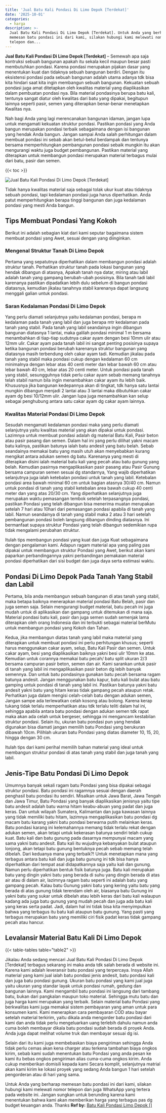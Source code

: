 ```yaml
---
title: 'Jual Batu Kali Pondasi Di Limo Depok [Terdekat]'
date: '2025-10-01'
categories:
  - harga
description: >-
  Jual Batu Kali Pondasi Di Limo Depok [Terdekat]. Untuk Anda yang berharap
  memesan batu pondasi ini dari kami, silakan hubungi kami melewati nomor
  telepon dan...
---
```


**Jual Batu Kali Pondasi Di Limo Depok \[Terdekat\]** – Semewah apa saja kontruksi sebuah bangunan apakah itu sekala kecil maupun besar pasti membutuhkan pondasi. Karena pondasi merupakan pijakan dasar yang menentukan kuat dan tidaknya sebuah bangunan berdiri. Dengan itu eksistensi pondasi pada sebuah bangunan adalah utama adanya tdk bisa kita hindari saat kita ingin membangun sebuah bangunan. Kekuatan sebuah pondasi juga amat ditetapkan oleh kwalitas material yang diaplikasikan dalam pembuatan pondasi nya. Bila material pondasinya berupa batu kali, tentunya sangat diatur oleh kwalitas dari batu yang dipakai, begitupun lainnya seperti pasir, semen yang diterapkan benar-benar menetapkan Kwalitas nya.

Nah bagi Anda yang lagi merencanakan bangunan idaman, jangan lupa untuk mengamati kekuatan struktur pondasi. Pastikan pondasi yang Anda bangun merupakan pondasi terbaik sebagaimana dengan isi bangunan yang hendak Anda bangun. Jangan sampai Anda salah perhitungan dalam membuat pondasi ini sebab akan betul-betul berdampak dan tentunya bersama memperhitungkan pembangunan pondasi sebaik mungkin itu akan mengurangi waktu juga budget pembangunan. Pastikan material yang diterapkan untuk membangun pondasi merupakan material terbagus mulai dari batu, pasir dan semen.

{{< toc >}}

![Jual Batu Kali Pondasi Di Limo Depok [Terdekat]](/images/jual-batu-kali-31.png)

Tidak hanya kwalitas material saja sebagai tolak ukur kuat atau tidaknya sebuah pondasi, tapi kedalaman pondasi juga harus diperhatikan. Anda patut memperhitungkan berapa tinggi bangunan dan juga kedalaman pondasi yang mesti Anda bangun.

## Tips Membuat Pondasi Yang Kokoh

Berikut ini adalah sebagian kiat dari kami seputar bagaimana sistem membuat pondasi yang Awet, sesuai dengan yang diinginkan.

### Mengenal Struktur Tanah Di Limo Depok

Pertama yang sepatutnya diperhatikan dalam membangun pondasi adalah struktur tanah. Perhatikan struktur tanah pada lokasi bangunan yang hendak dibangun di atasnya, Apakah tanah nya datar, miring atau labil adalah tanah yang gampang berubah-ubah posisinya. Bila tanah tadi labil karenanya pastikan dipadatkan lebih dulu sebelum di bangun pondasi diatasnya, kemudian jikalau tanahnya stabil karenanya dapat langsung menggali galian untuk pondasi.

### Saran Kedalaman Pondasi Di Limo Depok

Yang perlu diamati selanjutnya yaitu kedalaman pondasi, berapa m kedalaman pada tanah yang labil dan juga berapa mtr kedalaman pada tanah yang stabil. Pada tanah yang labil seandainya ingin dibangun bangunan diatasnya 1 lantai, maka galilah pondasi minimal 1 m bersama menambahkan di tiap-tiap sudutnya cakar ayam dengan besi 10mm ulir atau 12mm ulir. Cakar ayam pada tanah labil ini sangat penting posisinya supaya ketika bangunan pondasi berubah karenanya struktur bangunan yang diatasnya masih terbendung oleh cakar ayam tadi. Kemudian jikalau pada tanah yang stabil maka pondasi cukup dengan kedalaman 60 cm minimalnya dengan lebar atas 40 centi meter dan lebar bawah 60 cm atau lebar bawah 40 cm, lebar atas 20 centi meter. Untuk pondasi pada tanah yang stabil, sesungguhnya tidak perlu cakar ayam sebab memang tanahnya telah stabil namun bila ingin menambahkan cakar ayam itu lebih baik. Khususnya jika bangunan kedepannya akan di tingkat, tdk hanya satu lantai mungkin dibangun menjadi 2 lantai atau 3 lantai maka dibutuhkan cakar ayam dg besi 10/12mm ulir. Jangan lupa juga menambahkan kan selup sebagai penghubung antara satu cakar ayam dg cakar ayam lainnya.

### Kwalitas Material Pondasi Di Limo Depok

Sesudah mengamati kedalaman pondasi maka yang perlu diamati selanjutnya yaitu kwalitas material yang akan dipakai untuk pondasi. Lazimnya untuk membuat pondasi adalah dg material Batu Kali, Pasir beton atau pasir pasang dan semen. Dalam hal ini yang perlu dilihat yakni macam batu kalinya, pastikan batunya ialah batu andesit yang batu belah. Sebab seandainya memakai batu yang masih utuh akan menyebabkan kurang mengikat antara adukan semen dg batu. Karenanya yang mesti di diterapkan disini ialah material batu kali yang pecah atau batu gunung yang belah. Kemudian pasirnya mengaplikasikan pasir pasang atau Pasir Gunung bersama campuran semen sesuai dg standarnya, Yang wajib diperhatikan selanjutnya juga ialah ketebalan pondasi untuk tanah yang labil. Ketebalan pondasi area bawah minimal 60 cm untuk bagian atasnya 30/40 cm. Namun untuk pondasi di tanah yang stabil ketebalan area bawah cukup 40 centi meter dan yang atas 20/30 cm. Yang diperhatikan selanjutnya juga merupakan waktu pemasangan tembok setelah terpasangnya pondasi, pastikan Pondasi yang telah dibangun bisa menerima muatan merupakan setelah 7 hari atau 10hari dari pemasangan pondasi apabila di tanah yang labil. Namun seandainya di tanah yang stabil maka 2 atau 3 hari setelah pembangunan pondasi boleh langsung dibangun dinding diatasnya. Ini bermanfaat supaya struktur Pondasi yang telah dibangun sedemikian rupa tidak mengalami perubahan struktur.

Itulah tips membangun pondasi yang kuat dan juga Kuat sebagaimana dengan pengalaman kami. Adapun ragam material apa yang paling pas dipakai untuk membangun struktur Pondasi yang Awet, berikut akan kami paparkan perbandingannya yakni perbandingan pemakaian material pondasi diperhatikan dari sisi budget dan juga daya serta estimasi waktu.

## Pondasi Di Limo Depok Pada Tanah Yang Stabil dan Labil

Pertama, bila anda membangun sebuah bangunan di atas tanah yang stabil, maka betapa baiknya menerapkan material pondasi Batu Belah, pasir dan juga semen saja. Selain mengurangi budget material, batu pecah ini juga mudah untuk di aplikasikan dan gampang untuk ditemukan di mana saja. Material pondasi batu kali, pasir dan juga semen sudah semenjak lama diterapkan oleh orang Indonesia dan ini terbukti sebagai material berMutu untuk membangun pondasi yang Kokoh dan Tahan.

Kedua, jika membangun diatas tanah yang labil maka material yang diterapkan untuk membuat pondasi ini perlu perhitungan khusus; seperti harus menggunakan cakar ayam, selup, Batu Kali Pasir dan semen. Untuk cakar ayam, besi yang diaplikasikan baiknya yakni besi ulir 10mm ke atas. Kemudian untuk corannya memakai batu pecah/ batu split ukuran 2/3 bersama campuran pasir beton, semen dan air. Kami sarankan untuk pasir di tanah yang labil ini mengaplikasikan pasir beton dg lebih banyak semennya. Dan untuk batu pondasinya gunakan batu pecah bersama ragam batunya andesit. Jangan menggunakan batu kapur, batu kali bulat atau batu gamping untuk pondasi di tanah yang labil ini. Pastikan batunya yakni batu andesit yakni batu yang hitam keras tidak gampang pecah ataupun retak. Perhatikan juga dalam mengisi celah-celah batu dengan adukan semen, Jangan sampe ada terlewatkan celah kosong atau bolong. Karena kerap tukang tidak terlalu memperhatikan atau tdk terlalu teliti dalam hal ini, sehingga apabila antara batu pondasi dengan adukan semen tdk rapat maka akan ada celah untuk bergeser, sehingga ini mengancam kestabilan struktur pondasi. Selain itu, ukuran batu pondasi pun yang hendak digunakan bisa diamati jangan memilih batu Pondasi yang berukuran dibawah 10cm. Pilihlah ukuran batu Pondasi yang diatas diameter 10, 15, 20, hingga dengan 30 cm.

Itulah tips dari kami perihal memilih bahan material yang ideal untuk membangun struktur pondasi di atas tanah yang stabil dan juga tanah yang labil.

## Jenis-Tipe Batu Pondasi Di Limo Depok

Umumnya banyak sekali ragam batu Pondasi yang bisa dipakai sebagai struktur pondasi. Batu pondasi ini ragamnya sesuai dengan daerah penghasil batu pondasi itu sendiri. Misalkan untuk Jawa Barat, Jawa Tengah dan Jawa Timur, Batu Pondasi yang banyak diaplikasikan jenisnya yaitu tipe batu andesit adalah batu warna hitam keabu-abuan yang padat dan juga keras. Dan untuk wilayah Sumatera, Kalimantan dan juga kawasan lainnya yang tidak memiliki batu hitam, lazimnya mengaplikasikan batu pondasi dg macam batu karang yakni batu pondasi berwarna putih melainkan keras. Batu pondasi karang ini kelemahannya memang tidak terlalu rekat dengan adukan semen, akan tetapi untuk kekerasan batunya sendiri telah cukup kuat. Batu kali dan batu gunung pada dasarnya mempunyai macam yang sama yakni batu andesit. Batu kali itu wujudnya kebanyakan bulat ataupun lonjong, akan tetapi batu gunung bentuknya pecah sebab memang telah dibelah. Dari keduanya mana yang terbaik?! Untuk menetapkan mana yang terbagus antara batu kali dan juga batu gunung ini tdk bisa hanya diperhatikan dari tempat asal didapatkannya saja yaitu kali dan gunung. Namun perlu diperhatikan bentuk fisik batunya juga. Batu kali merupakan batu yang dingin yakni batu yang berada di suhu yang dingin berada di atas air atau di dalam air, lazimnya ragam batu seperti ini adalah batu yang gampang pecah. Kalau batu Gunung yakni batu yang kering yaitu batu yang berada di atas gunung tidak terendam oleh air, biasanya batu Gunung ini yakni batu yang sukar untuk dibelah atau lebih keras dari batu kali walaupun kadang ada juga batu gunung yang mudah pecah dan juga ada batu kali yang keras serta padat. Jadi, dalam hal ini tidak bisa kita menyimpulkan bahwa yang terbagus itu batu kali ataupun batu gunung. Yang pasti yang terbagus merupakan batu yang memiliki ciri fisik padat keras tidak gampang pecah atau hancur.

## Levalansir Material Batu Kali Di Limo Depok

{{< table-tables table="table2" >}}

Jikalau Anda sedang mencari Jual Batu Kali Pondasi Di Limo Depok \[Terdekat\] terbagus sekarang ini maka anda tdk salah berada di website ini. Karena kami adalah leveransir batu pondasi yang terpercaya. Insya Allah material yang kami jual ialah batu pondasi jenis andesit, batu pondasi kali dan juga batu pondasi gunung. Ukuran batu pondasi yang kami jual juga yaitu ukuran yang standar layak untuk pondasi rumah, gedung dan bangunan lainnya. Kami mengambil batu pondasi ini langsung dari tambang batu, bukan dari pangkalan maupun toko material. Sehingga mutu batu dan juga harga kami merupakan yang terbaik. Selain material batu Pondasi yang berkwalitas kami juga memakai sistem pembayaran yang aman untuk para konsumen kami. Kami menerapkan cara pembayaran COD atau bayar setelah material terkirim, yaitu dikala anda mengorder batu pondasi dari kami dan anda tidak perlu mengeluarkan uang terlebih dahulu namun anda cuma boleh membayar dikala batu pondasi sudah berada di proyek Anda. Anda juga dapat melihat volume truk dan membayar sesuai dg isi.

Selain dari itu kami juga membebaskan biaya pengiriman sehingga Anda tidak perlu cemas akan kena charger atau terkena tambahan biaya ongkos kirim, sebab kami sudah menentukan batu Pondasi yang anda pesan ke kami itu bebas ongkos pengiriman alias cuma-cuma ongkos kirim. Anda cukup memberikan domisili kepada kami Secara komplit, selanjutnya matrial akan kami kirim ke lokasi proyek yang sedang Anda bangun 1 hari setelah pengorderan atau di hari yang sama.

Untuk Anda yang berharap memesan batu pondasi ini dari kami, silakan hubungi kami melewati nomor telepon dan juga WhatsApp yang tertera pada website ini. Jangan sungkan untuk berunding karena kami menentukan bahwa kami akan memberikan harga yang terbagus pas dg budget keuangan anda. Thanks
**Ref by:** [Batu Kali Pondasi Limo Depok []](https://id.wikipedia.org/wiki/Batu)

